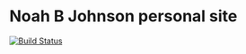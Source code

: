 # Noah B Johnson personal site
[![Build Status](https://travis-ci.com/noahbjohnson/noahbjohnson.net.svg?branch=master)](https://travis-ci.com/noahbjohnson/noahbjohnson.net)
